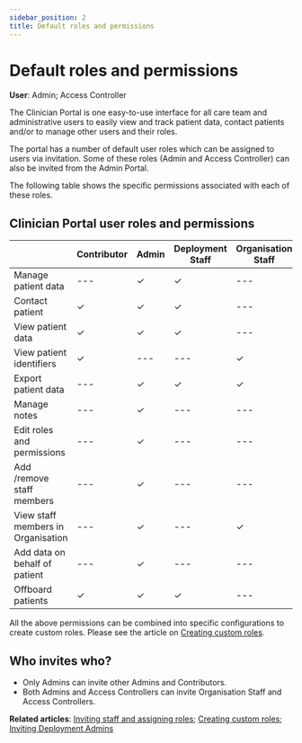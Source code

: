 ```yaml
---
sidebar_position: 2
title: Default roles and permissions
---
```

# Default roles and permissions
**User**: Admin; Access Controller

The Clinician Portal is one easy-to-use interface for all care team and administrative users to easily view and track patient data, contact patients and/or to manage other users and their roles. 

The portal has a number of default user roles which can be assigned to users via invitation. Some of these roles (Admin and Access Controller) can also be invited from the Admin Portal. 

The following table shows the specific permissions associated with each of these roles.
## Clinician Portal user roles and permissions

|  | Contributor | Admin | Deployment Staff | Organisation Staff | Access Controller |
| --- |--- | --- | --- | --- | --- |
| Manage patient data |--- | ✓ | ✓ | --- | --- |
| Contact patient | ✓ | ✓ | ✓ | --- | --- |
| View patient data | ✓ | ✓ | ✓ | --- | --- |
| View patient identifiers | ✓ | --- | --- | ✓ | --- |
| Export patient data | --- | ✓ | ✓ | ✓ | ✓ |
| Manage notes | --- | ✓ | --- | --- | ✓ |
| Edit roles and permissions | --- | ✓ | --- | --- | ✓ |
| Add /remove staff members | --- | ✓ | --- | --- | ✓ |
| View staff members in Organisation | --- | ✓ | --- | ✓ | ✓ |
| Add data on behalf of patient | --- | ✓ | --- | --- | --- |
| Offboard patients | ✓ | ✓ | ✓ | --- | --- |

All the above permissions can be combined into specific configurations to create custom roles. Please see the article on [Creating custom roles](./creating-custom-roles.md). 

## Who invites who?
- Only Admins can invite other Admins and Contributors.
- Both Admins and Access Controllers can invite Organisation Staff and Access Controllers.

**Related articles**: [Inviting staff and assigning roles](./inviting-staff-and-assigning-roles.md); [Creating custom roles](./creating-custom-roles.md); [Inviting Deployment Admins](../../admin-portal/managing-deployments/tools-and-navigation/inviting-deployment-admins.md)
